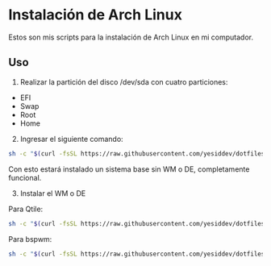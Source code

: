 # Instalación de Arch Linux

Estos son mis scripts para la instalación de Arch Linux en mi computador.

## Uso

1. Realizar la partición del disco /dev/sda con cuatro particiones:
  - EFI
  - Swap
  - Root
  - Home

2. Ingresar el siguiente comando:

```bash
sh -c "$(curl -fsSL https://raw.githubusercontent.com/yesiddev/dotfiles/main/arch-install/100-install-base.sh)"
```

Con esto estará instalado un sistema base sin WM o DE, completamente funcional.

3. Instalar el WM o DE

Para Qtile:
```bash
sh -c "$(curl -fsSL https://raw.githubusercontent.com/yesiddev/dotfiles/main/arch-install/101-qtile.sh)"
```

Para bspwm:
```bash
sh -c "$(curl -fsSL https://raw.githubusercontent.com/yesiddev/dotfiles/main/arch-install/101-bspwm.sh)"
```
